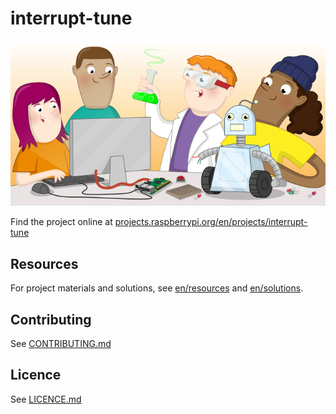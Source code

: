# interrupt-tune

![interrupt-tune](banner.png)

Find the project online at [projects.raspberrypi.org/en/projects/interrupt-tune](https://projects.raspberrypi.org/en/projects/interrupt-tune)

## Resources
For project materials and solutions, see [en/resources](https://github.com/raspberrypilearning/interrupt-tune/tree/master/en/resources) and [en/solutions](https://github.com/raspberrypilearning/interrupt-tune/tree/master/en/solutions).

## Contributing
See [CONTRIBUTING.md](CONTRIBUTING.md)

## Licence
 See [LICENCE.md](LICENCE.md)